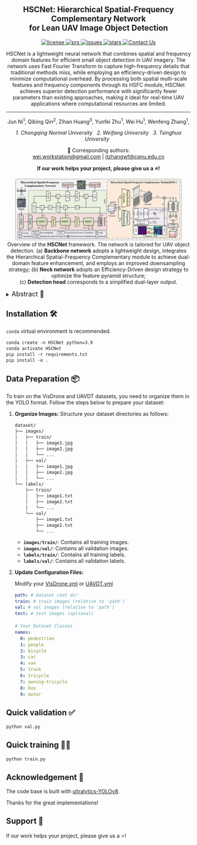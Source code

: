 <h2 align="center">
  HSCNet: Hierarchical Spatial-Frequency Complementary Network <br> for Lean UAV Image Object Detection
</h2>

<p align="center">
    <a href="https://github.com/CQNU-ZhangLab/HSCNet/blob/main/LICENSE">
        <img alt="license" src="https://img.shields.io/badge/license-AGPL--3.0-blue">
    </a>
    <a href="https://github.com/CQNU-ZhangLab/HSCNet/pulls">
        <img alt="prs" src="https://img.shields.io/github/issues-pr/CQNU-ZhangLab/HSCNet?style=rounded&color=red&label=PRs">
    </a>
    <a href="https://github.com/CQNU-ZhangLab/HSCNet/issues">
        <img alt="issues" src="https://img.shields.io/github/issues/CQNU-ZhangLab/HSCNet?color=olive&style=rounded">
    </a>
    <a href="https://github.com/CQNU-ZhangLab/HSCNet">
        <img alt="stars" src="https://img.shields.io/github/stars/CQNU-ZhangLab/HSCNet?kill_cache=1">
    </a>
    <a href="mailto:2023210516058@stu.cqnu.edu.cn">
        <img alt="Contact Us" src="https://img.shields.io/badge/Contact-Email-yellow">
    </a>
</p>

<p align="center">
    HSCNet is a lightweight neural network that combines spatial and frequency domain features for efficient small object detection in UAV imagery. The network uses Fast Fourier Transform to capture high-frequency details that traditional methods miss, while employing an efficiency-driven design to minimize computational overhead. By processing both spatial multi-scale features and frequency components through its HSFC module, HSCNet achieves superior detection performance with significantly fewer parameters than existing approaches, making it ideal for real-time UAV applications where computational resources are limited. 
</p>

---

<div align="center">
  Jun Ni<sup>1</sup>,
  Qibing Qin<sup>2</sup>,
  Zihan Huang<sup>3</sup>,
  Yunfei Zhu<sup>1</sup>, 
  Wei Hu<sup>1</sup>,
  Wenfeng Zhang<sup>1</sup>,
</div>

  
<p align="center">
<i>
1. Chongqing Normal University &nbsp; 2. Weifang University &nbsp; 3. Tsinghua University &nbsp
</i>
</p>

<p align="center">
  📧 Corresponding authors:<br>
  <a href="mailto:wei.workstation@gmail.com">wei.workstation@gmail.com</a> | <a href="mailto:itzhangwf@cqnu.edu.cn">itzhangwf@cqnu.edu.cn</a>
</p>



<p align="center">
<strong>If our work helps your project, please give us a ⭐!</strong>
</p>

<p align="center">
  <img src="figures/figures.png" width=90%> <br>
  Overview of the <strong>HSCNet</strong> framework. The network is tailored for UAV object detection. (a) <strong>Backbone network</strong> adopts a lightweight design, integrates the Hierarchical Spatial-Frequency Complementary module to achieve dual-domain feature enhancement, and employs an improved downsampling strategy; (b) <strong>Neck network</strong> adopts an Efficiency-Driven design strategy to optimize the feature pyramid structure; <br> (c) <strong>Detection head</strong> corresponds to a simplified dual-layer output.
</p>

<details>
  <summary>
  <font size="+1">Abstract 📄</font>
  </summary>
Small object detection in aerial imagery faces challenges of insufficient pixel representation and complex backgrounds. Existing spatial domain methods have neglected critical texture features in the frequency domain and are constrained by excessive model parameters, thereby limiting their practical applicability. To alleviate these issues, we propose a novel Hierarchical Spatial-Frequency Complementary Network (HSCNet) tailored for efficient UAV object detection. The core innovation lies in the Hierarchical Spatial-Frequency Complementary (HSFC) module, which establishes multi-level explicit correlation mapping between frequency and spatial domains to effectively mitigate background feature confusion. Meanwhile, to address computational complexity challenges, we propose an Efficiency-Driven (ED) model design strategy that significantly compresses model parameters through redesigned downsampling and removal of structural redundancy. E.g., compared to the baseline on the VisDrone dataset, HSCNet-s achieves 13.1% improvement in APs while reducing parameters by 71.4%. 
</details>

## Installation 🛠️
`conda` virtual environment is recommended. 
```
conda create -n HSCNet python=3.9
conda activate HSCNet
pip install -r requirements.txt
pip install -e .
```
## Data Preparation 📦
To train on the VisDrone and UAVDT datasets, you need to organize them in the YOLO format. Follow the steps below to prepare your dataset:
1. **Organize Images:**
    Structure your dataset directories as follows:
    ```shell
    dataset/
    ├── images/
    │   ├── train/
    │   │   ├── image1.jpg
    │   │   ├── image2.jpg
    │   │   └── ...
    │   ├── val/
    │   │   ├── image1.jpg
    │   │   ├── image2.jpg
    │   │   └── ...
    └── labels/
        ├── train/
        │   ├── image1.txt
        │   ├── image2.txt
        │   └── ...
        └── val/
            ├── image1.txt
            ├── image2.txt
            └── ...
    ```
    - **`images/train/`**: Contains all training images.
    - **`images/val/`**: Contains all validation images.
    - **`labels/train/`**: Contains all training labels.
    - **`labels/val/`**: Contains all validation labels.

2. **Update Configuration Files:**

    Modify your [VisDrone.yml](https://github.com/CQNU-ZhangLab/SFFNet/blob/main/ultralytics/cfg/datasets/VisDrone.yaml) or [UAVDT.yml](https://github.com/CQNU-ZhangLab/SFFNet/blob/main/ultralytics/cfg/datasets/UAVDT.yaml)

    ```yaml
    path: # dataset root dir
    train: # train images (relative to 'path')  
    val: # val images (relative to 'path')  
    test: # test images (optional)  
    
    # Your Dataset Classes
    names:
      0: pedestrian
      1: people
      2: bicycle
      3: car
      4: van
      5: truck
      6: tricycle
      7: awning-tricycle
      8: bus
      9: motor

    ```



## Quick validation ✅
```
python val.py
```
## Quick training 🏋️‍♂️
```
python train.py
```
## Acknowledgement 🙏

The code base is built with [ultralytics-YOLOv8](https://github.com/ultralytics/ultralytics).

Thanks for the great implementations! 

## Support 🌟

If our work helps your project, please give us a ⭐!
